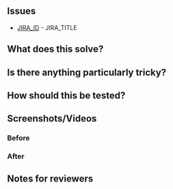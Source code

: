## Issues

- [JIRA_ID](https://YOUR_JIRA_DASHBOARD.atlassian.net/browse/JIRA_ID) - JIRA_TITLE

## What does this solve?

## Is there anything particularly tricky?

## How should this be tested?

## Screenshots/Videos

### Before

### After

## Notes for reviewers
